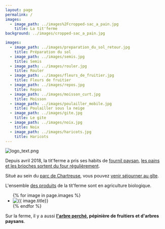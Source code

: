 ```yaml
---
layout: page
permalink: /
images:
  - image_path: ../images%2Fcropped-sac_a_pain.jpg
    title: La tit'ferme
background: ../images/cropped-sac_a_pain.jpg

images:
  - image_path: ../images/preparation_du_sol_retour.jpg
    title: Préparation du sol
  - image_path: ../images/semis.jpg
    title: Semis
  - image_path: ../images/rouler.jpg
    title: Rouler
  - image_path: ../images/fleurs_de_fruitier.jpg
    title: Fleurs de fruitier
  - image_path: ../images/repos.jpg
    title: Repos
  - image_path: ../images/moisson_curt.jpg
    title: Moisson
  - image_path: ../images/poulailler_mobile.jpg
    title: Poulailler sous la neige
  - image_path: ../images/gite.jpg
    title: Le gite
  - image_path: ../images/noix.jpg
    title: Noix
  - image_path: ../images/haricots.jpg
    title: Haricots
---
```


![logo_text.png](../images%2Flogo_text.png)

Depuis avril 2018, la tit'ferme a pris ses habits de [fournil paysan](../la-fabrication), [les pains et les brioches sortent du four régulièrement](../les-produits).

Situé au sein du [parc de Chartreuse](http://www.parc-chartreuse.net/), vous pouvez [venir séjourner au gîte](../le-gite).

L'ensemble [des produits](../les-produits) de la tit'ferme sont en agriculture biologique.


<ul class="photo-gallery">
  {% for image in page.images %}
    <li><img src="{{ image.image_path }}" alt="{{ image.title}}" title="{{ image.title}}"/></li>
  {% endfor %}
</ul>


Sur la ferme, il y a aussi **[l'arbre perché](https://ferme-arbre-perche.fr/), pépinière de fruitiers et d'arbres paysans**.

